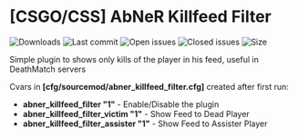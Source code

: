 #  [CSGO/CSS] AbNeR Killfeed Filter

![Downloads](https://img.shields.io/github/downloads/abnerfs/killfeed_filter/total) ![Last commit](https://img.shields.io/github/last-commit/abnerfs/killfeed_filter "Last commit") ![Open issues](https://img.shields.io/github/issues/abnerfs/killfeed_filter "Open Issues") ![Closed issues](https://img.shields.io/github/issues-closed/abnerfs/killfeed_filter "Closed Issues") ![Size](https://img.shields.io/github/repo-size/abnerfs/dontpad-api "Size")

Simple plugin to shows only kills of the player in his feed, useful in DeathMatch servers

Cvars in **[cfg/sourcemod/abner_killfeed_filter.cfg]** created after first run:
- **abner_killfeed_filter "1"** - Enable/Disable the plugin 
- **abner_killfeed_filter_victim "1"** - Show Feed to Dead Player
- **abner_killfeed_filter_assister "1"** - Show Feed to Assister Player
